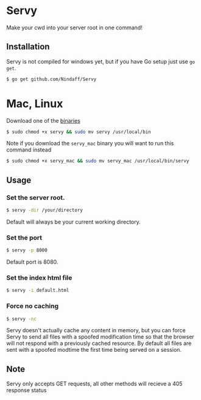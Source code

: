 Servy
=============

Make your cwd into your server root in one command!

## Installation
  Servy is not compiled for windows yet, but if you have Go setup just use `go get`. 
  ```sh
  $ go get github.com/Nindaff/Servy
  ```
  # Mac, Linux
  Download one of the <a href="https://github.com/Nindaff/Servy/releases">binaries</a>
  ```sh
  $ sudo chmod +x servy && sudo mv servy /usr/local/bin
  ```
  Note if you download the `servy_mac` binary you will want to run this command instead
  ```sh
  $ sudo chmod +x servy_mac && sudo mv servy_mac /usr/local/bin/servy
  ```

## Usage
### Set the server root.
  ```sh
  $ servy -dir /your/directory
  ```
  Default will always be your current working directory.
### Set the port
  ```sh
  $ servy -p 8000
  ```
  Default port is 8080.
### Set the index html file
  ```sh
  $ servy -i default.html
  ```
### Force no caching
  ```sh
  $ servy -nc 
  ```
  Servy doesn't actually cache any content in memory, but you can force Servy to send all files with a spoofed modification time so that the browser will not respond with a previously cached resource.
  By default all files are sent with a spoofed modtime the first time being served on a session.

## Note
  Servy only accepts GET requests, all other methods will recieve a 405 response status

